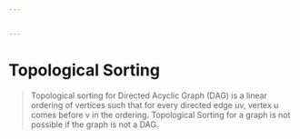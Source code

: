 ```yaml
---


---
```


<h1 id="topological-sorting">Topological Sorting</h1>
<blockquote>
<p>Topological sorting for Directed Acyclic Graph (DAG) is a linear ordering of vertices such that for every directed edge uv, vertex u comes before v in the ordering. Topological Sorting for a graph is not possible if the graph is not a DAG.</p>
</blockquote>

